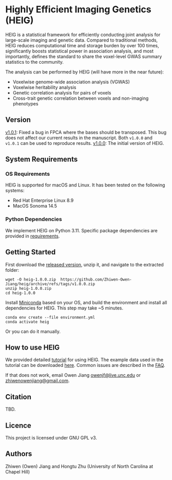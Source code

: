 # Highly Efficient Imaging Genetics (HEIG)
HEIG is a statistical framework for efficiently conducting joint analysis for large-scale imaging and genetic data. Compared to traditional methods, HEIG reduces computational time and storage burden by over 100 times, significantly boosts statistical power in association analysis, and most importantly, defines the standard to share the voxel-level GWAS summary statistics to the community. 

The analysis can be performed by HEIG (will have more in the near future):
- Voxelwise genome-wide association analysis (VGWAS)
- Voxelwise heritability analysis
- Genetic correlation analysis for pairs of voxels
- Cross-trait genetic correlation between voxels and non-imaging phenotypes

## Version
[v1.0.1](https://github.com/Zhiwen-Owen-Jiang/heig/releases/tag/v.1.0.1): Fixed a bug in FPCA where the bases should be transposed. This bug does not affect our current results in the manuscript. Both `v1.0.0` and `v1.0.1` can be used to reproduce results.
[v1.0.0](https://github.com/Zhiwen-Owen-Jiang/heig/releases/tag/v1.0.0): The initial version of HEIG.

## System Requirements
### OS Requirements
HEIG is supported for macOS and Linux. It has been tested on the following systems:
- Red Hat Enterprise Linux 8.9
- MacOS Sonoma 14.5

### Python Dependencies
We implement HEIG on Python 3.11. Specific package dependencies are provided in [requirements](https://github.com/Zhiwen-Owen-Jiang/heig/blob/pub/requirements.txt).

## Getting Started
First download the [released version](https://github.com/Zhiwen-Owen-Jiang/heig/releases/tag/v1.0.0), unzip it, and navigate to the extracted folder:
```
wget -O heig-1.0.0.zip  https://github.com/Zhiwen-Owen-Jiang/heig/archive/refs/tags/v1.0.0.zip
unzip heig-1.0.0.zip
cd heig-1.0.0
```
Install [Miniconda](https://docs.anaconda.com/free/miniconda/miniconda-install/) based on your OS, and build the environment and install all dependencies for HEIG. This step may take ~5 minutes.
```
conda env create --file environment.yml
conda activate heig
```
Or you can do it manually. 

## How to use HEIG
We provided detailed [tutorial](https://github.com/Zhiwen-Owen-Jiang/heig/wiki) for using HEIG. The example data used in the tutorial can be downloaded [here](https://zenodo.org/records/11075259). Common issues are described in the [FAQ](https://github.com/Zhiwen-Owen-Jiang/heig/wiki/FAQ).

If that does not work, email Owen Jiang <owenjf@live.unc.edu> or <zhiwenowenjiang@gmail.com>.

## Citation
TBD.

## Licence
This project is licensed under GNU GPL v3.

## Authors
Zhiwen (Owen) Jiang and Hongtu Zhu (University of North Carolina at Chapel Hill)
